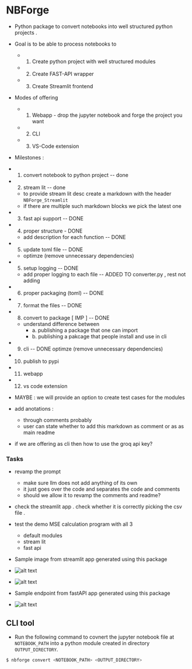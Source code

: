 # NBForge

- Python package to convert notebooks into well structured python projects .
- Goal is to be able to process notebooks to

  - 1. Create python project with well structured modules
  - 2. Create FAST-API wrapper
  - 3. Create Streamlit frontend

- Modes of offering

  - 1. Webapp - drop the jupyter notebook and forge the project you want
  - 2. CLI
  - 3. VS-Code extension

- Milestones :

- 1. convert notebook to python project -- done
- 2. stream lit -- done
  - to provide stream lit desc create a markdown with the header `NBForge_Streamlit`
  - if there are multiple such markdown blocks we pick the latest one
- 3. fast api support -- DONE
- 4. proper structure - DONE 
  - add description for each function -- DONE 
- 5. update toml file -- DONE 
  - optimze (remove unnecessary dependencies)
- 5. setup logging -- DONE 
  - add proper logging to each file -- ADDED TO converter.py , rest not adding 
- 6. proper packaging (toml) -- DONE 
- 7. format the files -- DONE 
- 8. convert to package [ IMP ] -- DONE
  - understand difference between  
    - a. publishing a package that one can import
    - b. publishing a pakcage that people install and use in cli
- 9. cli -- DONE 
optimze (remove unnecessary dependencies)
- 10. publish to pypi
- 11. webapp
- 12. vs code extension

- MAYBE : we will provide an option to create test cases for the modules
- add anotations :

  - through comments probably
  - user can state whether to add this markdown as comment or as as main readme

- if we are offering as cli then how to use the groq api key?

### Tasks

- revamp the prompt

  - make sure llm does not add anything of its own
  - it just goes over the code and separates the code and comments
  - should we allow it to revamp the comments and readme?

- check the streamlit app . check whether it is correctly picking the csv file .
- test the demo MSE calculation program with all 3

  - default modules
  - stream lit
  - fast api

- Sample image from streamlit app generated using this package
- ![alt text](./images/streamlit_1.png)
- ![alt text](./images/streamlit_2.png)

- Sample endpoint from fastAPI app generated using this package
- ![alt text](./images/fastapi_1.png)

## CLI tool
- Run the following command to covnert the jupyter notebook file at `NOTEBOOK_PATH` into a python module created in directory `OUTPUT_DIRECTORY`.
```bash
$ nbforge convert <NOTEBOOK_PATH> <OUTPUT_DIRECTORY>
```
